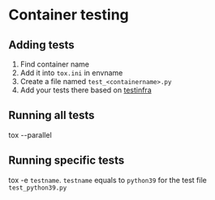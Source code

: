 # Container testing

## Adding tests

1. Find container name
2. Add it into `tox.ini` in envname
3. Create a file named `test_<containername>.py`
4. Add your tests there based on [testinfra](https://testinfra.readthedocs.io/en/latest/modules.html)

## Running all tests

tox --parallel

## Running specific tests

tox -e `testname`. `testname` equals to `python39` for the test file `test_python39.py`